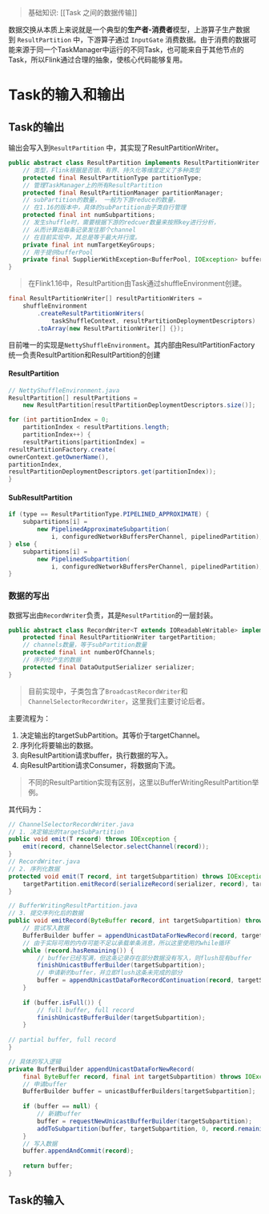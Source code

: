 > 基础知识: [[Task 之间的数据传输]]

数据交换从本质上来说就是一个典型的**生产者-消费者**模型，上游算子生产数据到 `ResultPartition` 中，下游算子通过 `InputGate` 消费数据。由于消费的数据可能来源于同一个TaskManager中运行的不同Task，也可能来自于其他节点的Task，所以Flink通过合理的抽象，使核心代码能够复用。

# Task的输入和输出
## Task的输出
输出会写入到`ResultPartition` 中，其实现了ResultPartitionWriter。

```java
public abstract class ResultPartition implements ResultPartitionWriter {
	// 类型，Flink根据是否锁、有界、持久化等维度定义了多种类型
	protected final ResultPartitionType partitionType;
	// 管理TaskManager上的所有ResultPartition
	protected final ResultPartitionManager partitionManager;
	// subPartition的数量， 一般为下游reduce的数量，
	// 在1.16的版本中，具体的subPartition由子类自行管理
	protected final int numSubpartitions;
	// 发生shuffle时，需要根据下游的redcuer数量来按照key进行分析，
	// 从而计算出每条记录发往那个channel
	// 在目前实现中，其总是等于最大并行度。
	private final int numTargetKeyGroups;
	// 用于提供bufferPool
	private final SupplierWithException<BufferPool, IOException> bufferPoolFactory;
}
```

> 在Flink1.16中，ResultPartition由Task通过shuffleEnvironment创建。

```java
final ResultPartitionWriter[] resultPartitionWriters =  
	shuffleEnvironment  
		.createResultPartitionWriters(  
			taskShuffleContext, resultPartitionDeploymentDescriptors)  
		.toArray(new ResultPartitionWriter[] {});
```

目前唯一的实现是`NettyShuffleEnvironment`。其内部由ResultPartitionFactory统一负责ResultPartition和ResultPartition的创建

#### ResultPartition
```java
// NettyShuffleEnvironment.java
ResultPartition[] resultPartitions =  
	new ResultPartition[resultPartitionDeploymentDescriptors.size()];

for (int partitionIndex = 0;  
	partitionIndex < resultPartitions.length;  
	partitionIndex++) {  
	resultPartitions[partitionIndex] =  
resultPartitionFactory.create(  
ownerContext.getOwnerName(),  
partitionIndex,  
resultPartitionDeploymentDescriptors.get(partitionIndex));  
}
```
#### SubResultPartition


```java
if (type == ResultPartitionType.PIPELINED_APPROXIMATE) {  
	subpartitions[i] =  
		new PipelinedApproximateSubpartition(  
			i, configuredNetworkBuffersPerChannel, pipelinedPartition);  
} else {  
	subpartitions[i] =  
		new PipelinedSubpartition(  
			i, configuredNetworkBuffersPerChannel, pipelinedPartition);  
}
```

### 数据的写出
数据写出由`RecordWriter`负责，其是`ResultPartition`的一层封装。
```java
public abstract class RecordWriter<T extends IOReadableWritable> implements AvailabilityProvider {
	protected final ResultPartitionWriter targetPartition;
	// channels数量，等于subPartition数量
	protected final int numberOfChannels;
	// 序列化产生的数据
	protected final DataOutputSerializer serializer;
}
```

> 目前实现中，子类包含了`BroadcastRecordWriter`和`ChannelSelectorRecordWriter`，这里我们主要讨论后者。

主要流程为：
1. 决定输出的targetSubPartition。其等价于targetChannel。
2. 序列化将要输出的数据。
3. 向ResultPartition请求buffer，执行数据的写入。
4. 向ResultPartition请求Consumer，将数据向下流。

> 不同的ResultPartition实现有区别，这里以BufferWritingResultPartition举例。

其代码为：
```java
// ChannelSelectorRecordWriter.java
// 1. 决定输出的targetSubPartition
public void emit(T record) throws IOException {  
	emit(record, channelSelector.selectChannel(record));  
}
// RecordWriter.java
// 2. 序列化数据
protected void emit(T record, int targetSubpartition) throws IOException {    
	targetPartition.emitRecord(serializeRecord(serializer, record), targetSubpartition);
}

// BufferWritingResultPartition.java
// 3. 提交序列化后的数据
public void emitRecord(ByteBuffer record, int targetSubpartition) throws IOException {  
	// 尝试写入数据
	BufferBuilder buffer = appendUnicastDataForNewRecord(record, targetSubpartition);  
	// 由于实际可用的内存可能不足以承载单条消息，所以这里使用的while循环
	while (record.hasRemaining()) {  
		// buffer已经写满，但这条记录存在部分数据没有写入，则flush现有buffer
		finishUnicastBufferBuilder(targetSubpartition);
		// 申请新的buffer，并立即flush这条未完成的部分
		buffer = appendUnicastDataForRecordContinuation(record, targetSubpartition);  
	}  
  
	if (buffer.isFull()) {  
		// full buffer, full record  
		finishUnicastBufferBuilder(targetSubpartition);  
	}  
  
// partial buffer, full record  
}

// 具体的写入逻辑
private BufferBuilder appendUnicastDataForNewRecord(  
	final ByteBuffer record, final int targetSubpartition) throws IOException {  
	// 申请buffer
	BufferBuilder buffer = unicastBufferBuilders[targetSubpartition];  
  
	if (buffer == null) {
		// 新建buffer  
		buffer = requestNewUnicastBufferBuilder(targetSubpartition);  
		addToSubpartition(buffer, targetSubpartition, 0, record.remaining());  
	}  
	// 写入数据
	buffer.appendAndCommit(record);  
  
	return buffer;  
}
```

## Task的输入